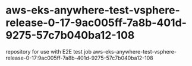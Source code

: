 # aws-eks-anywhere-test-vsphere-release-0-17-9ac005ff-7a8b-401d-9275-57c7b040ba12-108
repository for use with E2E test job aws-eks-anywhere-test-vsphere-release-0-17:9ac005ff-7a8b-401d-9275-57c7b040ba12-108
